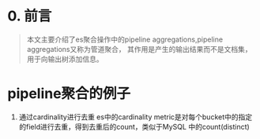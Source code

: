 # 0. 前言
>本文主要介绍了es聚合操作中的pipeline aggregations,pipeline aggregations又称为管道聚合，
 其作用是产生的输出结果而不是文档集，用于向输出树添加信息。
# pipeline聚合的例子
1. 通过cardinality进行去重
es中的cardinality metric是对每个bucket中的指定的field进行去重，得到去重后的count，类似于MySQL
中的count(distinct)



